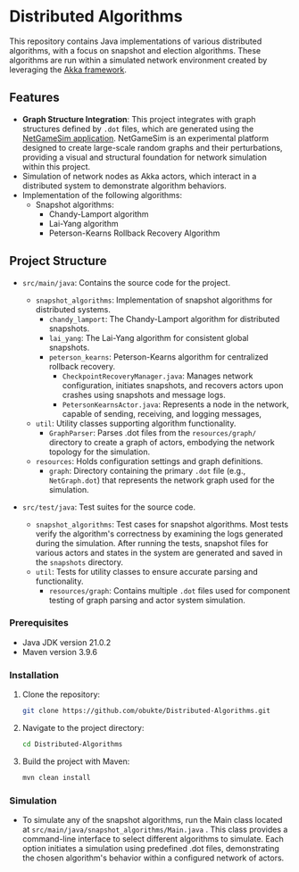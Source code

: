 # Distributed Algorithms

This repository contains Java implementations of various distributed algorithms, with a focus on snapshot and election algorithms. These algorithms are run within a simulated network environment created by leveraging the [Akka framework](https://akka.io/).

## Features

- **Graph Structure Integration**: This project integrates with graph structures defined by `.dot` files, which are generated using the [NetGameSim application](https://github.com/0x1DOCD00D/NetGameSim). NetGameSim is an experimental platform designed to create large-scale random graphs and their perturbations, providing a visual and structural foundation for network simulation within this project.
- Simulation of network nodes as Akka actors, which interact in a distributed system to demonstrate algorithm behaviors.
- Implementation of the following algorithms:
  - Snapshot algorithms:
    - Chandy-Lamport algorithm
    - Lai-Yang algorithm
    - Peterson-Kearns Rollback Recovery Algorithm

## Project Structure

- `src/main/java`: Contains the source code for the project.
    - `snapshot_algorithms`: Implementation of snapshot algorithms for distributed systems.
        - `chandy_lamport`: The Chandy-Lamport algorithm for distributed snapshots.
        - `lai_yang`: The Lai-Yang algorithm for consistent global snapshots.
        - `peterson_kearns`: Peterson-Kearns algorithm for centralized rollback recovery.
            - `CheckpointRecoveryManager.java`: Manages network configuration, initiates snapshots, and recovers actors upon crashes using snapshots and message logs.
            - `PetersonKearnsActor.java`: Represents a node in the network, capable of sending, receiving, and logging messages,
    - `util`: Utility classes supporting algorithm functionality.
        - `GraphParser`: Parses .dot files from the `resources/graph/` directory to create a graph of actors, embodying the network topology for the simulation.
    - `resources`: Holds configuration settings and graph definitions.
        - `graph`: Directory containing the primary `.dot` file (e.g., `NetGraph.dot`) that represents the network graph used for the simulation.

- `src/test/java`: Test suites for the source code.
    - `snapshot_algorithms`: Test cases for snapshot algorithms. Most tests verify the algorithm's correctness by examining the logs generated during the simulation. After running the tests, snapshot files for various actors and states in the system are generated and saved in the `snapshots` directory.
  - `util`: Tests for utility classes to ensure accurate parsing and functionality.
      - `resources/graph`: Contains multiple `.dot` files used for component testing of graph parsing and actor system simulation.

### Prerequisites

- Java JDK version 21.0.2
- Maven version 3.9.6

### Installation

1. Clone the repository:
    ```bash
    git clone https://github.com/obukte/Distributed-Algorithms.git
    ```
2. Navigate to the project directory:
    ```bash
    cd Distributed-Algorithms
    ```
3. Build the project with Maven:
    ```bash
    mvn clean install
    ```
### Simulation

- To simulate any of the snapshot algorithms, run the Main class located at `src/main/java/snapshot_algorithms/Main.java` . This class provides a command-line interface to select different algorithms to simulate. Each option initiates a simulation using predefined .dot files, demonstrating the chosen algorithm's behavior within a configured network of actors.
